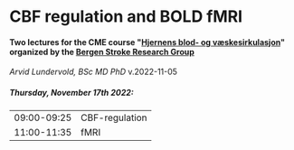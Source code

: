 # CBF regulation and BOLD fMRI

#### Two lectures for the CME course "[Hjernens blod- og væskesirkulasjon](https://spesialisthelsetjenesten.no/lis/kurs-for-leger-i-spesialisering/hjernens-blod-og-veskesirkulasjon-2022)" organized by the [Bergen Stroke Research Group](http://unikard.org/bergen-stroke-research-group)<br>

_Arvid Lundervold, BSc MD PhD_  v.2022-11-05<br>



##### Thursday, November 17th 2022:

|             |                |
| ----------- | :------------- |
| 09:00-09:25 | CBF-regulation |
| 11:00-11:35 | fMRI           |

